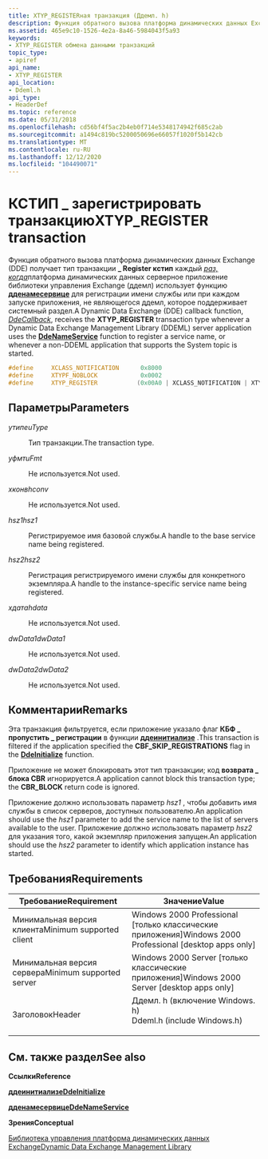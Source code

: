```yaml
---
title: XTYP_REGISTERная транзакция (Ддемл. h)
description: Функция обратного вызова платформа динамических данных Exchange (DDE) получает \_ тип транзакции Register кстип каждый раз, когда платформа динамических данных серверное приложение библиотеки управления Exchange (ддемл) использует функцию дденамесервице для регистрации имени службы или при каждом запуске приложения, не ЯВЛЯЮЩЕГОСЯ ддемл, которое поддерживает системный раздел.
ms.assetid: 465e9c10-1526-4e2a-8a46-5984043f5a93
keywords:
- XTYP_REGISTER обмена данными транзакций
topic_type:
- apiref
api_name:
- XTYP_REGISTER
api_location:
- Ddeml.h
api_type:
- HeaderDef
ms.topic: reference
ms.date: 05/31/2018
ms.openlocfilehash: cd56bf4f5ac2b4eb0f714e5348174942f685c2ab
ms.sourcegitcommit: a1494c819bc5200050696e66057f1020f5b142cb
ms.translationtype: MT
ms.contentlocale: ru-RU
ms.lasthandoff: 12/12/2020
ms.locfileid: "104490071"
---
```

# <a name="xtyp_register-transaction"></a><span data-ttu-id="5480f-104">КСТИП \_ зарегистрировать транзакцию</span><span class="sxs-lookup"><span data-stu-id="5480f-104">XTYP\_REGISTER transaction</span></span>

<span data-ttu-id="5480f-105">Функция обратного вызова платформа динамических данных Exchange (DDE) получает тип транзакции **\_ Register кстип** каждый [*раз, когда*](/windows/win32/api/ddeml/nc-ddeml-pfncallback)платформа динамических данных серверное приложение библиотеки управления Exchange (ддемл) использует функцию [**дденамесервице**](/windows/desktop/api/Ddeml/nf-ddeml-ddenameservice) для регистрации имени службы или при каждом запуске приложения, не являющегося ддемл, которое поддерживает системный раздел.</span><span class="sxs-lookup"><span data-stu-id="5480f-105">A Dynamic Data Exchange (DDE) callback function, [*DdeCallback*](/windows/win32/api/ddeml/nc-ddeml-pfncallback), receives the **XTYP\_REGISTER** transaction type whenever a Dynamic Data Exchange Management Library (DDEML) server application uses the [**DdeNameService**](/windows/desktop/api/Ddeml/nf-ddeml-ddenameservice) function to register a service name, or whenever a non-DDEML application that supports the System topic is started.</span></span>


```C++
#define     XCLASS_NOTIFICATION      0x8000
#define     XTYPF_NOBLOCK            0x0002
#define     XTYP_REGISTER           (0x00A0 | XCLASS_NOTIFICATION | XTYPF_NOBLOCK)
```



## <a name="parameters"></a><span data-ttu-id="5480f-106">Параметры</span><span class="sxs-lookup"><span data-stu-id="5480f-106">Parameters</span></span>

<dl> <dt>

<span data-ttu-id="5480f-107">*утипе*</span><span class="sxs-lookup"><span data-stu-id="5480f-107">*uType*</span></span> 
</dt> <dd>

<span data-ttu-id="5480f-108">Тип транзакции.</span><span class="sxs-lookup"><span data-stu-id="5480f-108">The transaction type.</span></span>

</dd> <dt>

<span data-ttu-id="5480f-109">*уфмт*</span><span class="sxs-lookup"><span data-stu-id="5480f-109">*uFmt*</span></span> 
</dt> <dd>

<span data-ttu-id="5480f-110">Не используется.</span><span class="sxs-lookup"><span data-stu-id="5480f-110">Not used.</span></span>

</dd> <dt>

<span data-ttu-id="5480f-111">*хконв*</span><span class="sxs-lookup"><span data-stu-id="5480f-111">*hconv*</span></span> 
</dt> <dd>

<span data-ttu-id="5480f-112">Не используется.</span><span class="sxs-lookup"><span data-stu-id="5480f-112">Not used.</span></span>

</dd> <dt>

<span data-ttu-id="5480f-113">*hsz1*</span><span class="sxs-lookup"><span data-stu-id="5480f-113">*hsz1*</span></span> 
</dt> <dd>

<span data-ttu-id="5480f-114">Регистрируемое имя базовой службы.</span><span class="sxs-lookup"><span data-stu-id="5480f-114">A handle to the base service name being registered.</span></span>

</dd> <dt>

<span data-ttu-id="5480f-115">*hsz2*</span><span class="sxs-lookup"><span data-stu-id="5480f-115">*hsz2*</span></span> 
</dt> <dd>

<span data-ttu-id="5480f-116">Регистрация регистрируемого имени службы для конкретного экземпляра.</span><span class="sxs-lookup"><span data-stu-id="5480f-116">A handle to the instance-specific service name being registered.</span></span>

</dd> <dt>

<span data-ttu-id="5480f-117">*хдата*</span><span class="sxs-lookup"><span data-stu-id="5480f-117">*hdata*</span></span> 
</dt> <dd>

<span data-ttu-id="5480f-118">Не используется.</span><span class="sxs-lookup"><span data-stu-id="5480f-118">Not used.</span></span>

</dd> <dt>

<span data-ttu-id="5480f-119">*dwData1*</span><span class="sxs-lookup"><span data-stu-id="5480f-119">*dwData1*</span></span> 
</dt> <dd>

<span data-ttu-id="5480f-120">Не используется.</span><span class="sxs-lookup"><span data-stu-id="5480f-120">Not used.</span></span>

</dd> <dt>

<span data-ttu-id="5480f-121">*dwData2*</span><span class="sxs-lookup"><span data-stu-id="5480f-121">*dwData2*</span></span> 
</dt> <dd>

<span data-ttu-id="5480f-122">Не используется.</span><span class="sxs-lookup"><span data-stu-id="5480f-122">Not used.</span></span>

</dd> </dl>

## <a name="remarks"></a><span data-ttu-id="5480f-123">Комментарии</span><span class="sxs-lookup"><span data-stu-id="5480f-123">Remarks</span></span>

<span data-ttu-id="5480f-124">Эта транзакция фильтруется, если приложение указало флаг **КБФ \_ пропустить \_ регистрации** в функции [**ддеинитиализе**](/windows/desktop/api/Ddeml/nf-ddeml-ddeinitializea) .</span><span class="sxs-lookup"><span data-stu-id="5480f-124">This transaction is filtered if the application specified the **CBF\_SKIP\_REGISTRATIONS** flag in the [**DdeInitialize**](/windows/desktop/api/Ddeml/nf-ddeml-ddeinitializea) function.</span></span>

<span data-ttu-id="5480f-125">Приложение не может блокировать этот тип транзакции; код **возврата \_ блока CBR** игнорируется.</span><span class="sxs-lookup"><span data-stu-id="5480f-125">A application cannot block this transaction type; the **CBR\_BLOCK** return code is ignored.</span></span>

<span data-ttu-id="5480f-126">Приложение должно использовать параметр *hsz1* , чтобы добавить имя службы в список серверов, доступных пользователю.</span><span class="sxs-lookup"><span data-stu-id="5480f-126">An application should use the *hsz1* parameter to add the service name to the list of servers available to the user.</span></span> <span data-ttu-id="5480f-127">Приложение должно использовать параметр *hsz2* для указания того, какой экземпляр приложения запущен.</span><span class="sxs-lookup"><span data-stu-id="5480f-127">An application should use the *hsz2* parameter to identify which application instance has started.</span></span>

## <a name="requirements"></a><span data-ttu-id="5480f-128">Требования</span><span class="sxs-lookup"><span data-stu-id="5480f-128">Requirements</span></span>



| <span data-ttu-id="5480f-129">Требование</span><span class="sxs-lookup"><span data-stu-id="5480f-129">Requirement</span></span> | <span data-ttu-id="5480f-130">Значение</span><span class="sxs-lookup"><span data-stu-id="5480f-130">Value</span></span> |
|-------------------------------------|--------------------------------------------------------------------------------------------------------|
| <span data-ttu-id="5480f-131">Минимальная версия клиента</span><span class="sxs-lookup"><span data-stu-id="5480f-131">Minimum supported client</span></span><br/> | <span data-ttu-id="5480f-132">Windows 2000 Professional \[только классические приложения\]</span><span class="sxs-lookup"><span data-stu-id="5480f-132">Windows 2000 Professional \[desktop apps only\]</span></span><br/>                                             |
| <span data-ttu-id="5480f-133">Минимальная версия сервера</span><span class="sxs-lookup"><span data-stu-id="5480f-133">Minimum supported server</span></span><br/> | <span data-ttu-id="5480f-134">Windows 2000 Server \[только классические приложения\]</span><span class="sxs-lookup"><span data-stu-id="5480f-134">Windows 2000 Server \[desktop apps only\]</span></span><br/>                                                   |
| <span data-ttu-id="5480f-135">Заголовок</span><span class="sxs-lookup"><span data-stu-id="5480f-135">Header</span></span><br/>                   | <dl> <span data-ttu-id="5480f-136"><dt>Ддемл. h (включение Windows. h)</dt></span><span class="sxs-lookup"><span data-stu-id="5480f-136"><dt>Ddeml.h (include Windows.h)</dt></span></span> </dl> |



## <a name="see-also"></a><span data-ttu-id="5480f-137">См. также раздел</span><span class="sxs-lookup"><span data-stu-id="5480f-137">See also</span></span>

<dl> <dt>

<span data-ttu-id="5480f-138">**Ссылки**</span><span class="sxs-lookup"><span data-stu-id="5480f-138">**Reference**</span></span>
</dt> <dt>

[<span data-ttu-id="5480f-139">**ддеинитиализе**</span><span class="sxs-lookup"><span data-stu-id="5480f-139">**DdeInitialize**</span></span>](/windows/desktop/api/Ddeml/nf-ddeml-ddeinitializea)
</dt> <dt>

[<span data-ttu-id="5480f-140">**дденамесервице**</span><span class="sxs-lookup"><span data-stu-id="5480f-140">**DdeNameService**</span></span>](/windows/desktop/api/Ddeml/nf-ddeml-ddenameservice)
</dt> <dt>

<span data-ttu-id="5480f-141">**Зрения**</span><span class="sxs-lookup"><span data-stu-id="5480f-141">**Conceptual**</span></span>
</dt> <dt>

[<span data-ttu-id="5480f-142">Библиотека управления платформа динамических данных Exchange</span><span class="sxs-lookup"><span data-stu-id="5480f-142">Dynamic Data Exchange Management Library</span></span>](dynamic-data-exchange-management-library.md)
</dt> </dl>

 

